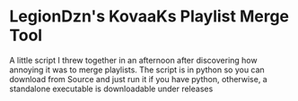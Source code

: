 
# LegionDzn's KovaaKs Playlist Merge Tool

A little script I threw together in an afternoon after discovering how annoying it was to merge playlists. The script is in python so you can download from Source and just run it if you have python, otherwise, a standalone executable is downloadable under releases
